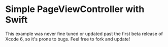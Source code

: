 # Simple PageViewController with Swift

This example was never fine tuned or updated past the first beta release of Xcode 6, so it's prone to bugs. Feel free to fork and update!
